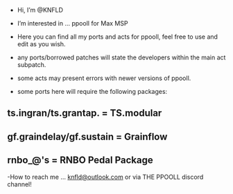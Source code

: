 -  Hi, I’m @KNFLD
-  I’m interested in ... ppooll for Max MSP
-  Here you can find all my ports and acts for ppooll, feel free to use and edit as you wish.

-  any ports/borrowed patches will state the developers within the main act subpatch.

-  some acts may present errors with newer versions of ppooll.

-  some ports here will require the following packages:


ts.ingran/ts.grantap. = TS.modular
-

gf.graindelay/gf.sustain = Grainflow
-

rnbo_@'s = RNBO Pedal Package 
-


 -How to reach me ... knfld@outlook.com or via THE PPOOLL discord channel!

<!---
KNFLD/KNFLD is a ✨ special ✨ repository because its `README.md` (this file) appears on your GitHub profile.
You can click the Preview link to take a look at your changes.
--->
